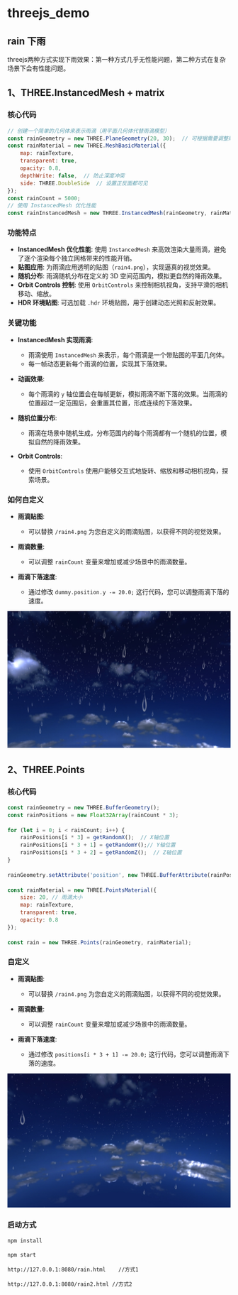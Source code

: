 # threejs_demo

## rain 下雨
threejs两种方式实现下雨效果：第一种方式几乎无性能问题，第二种方式在复杂场景下会有性能问题。

## 1、THREE.InstancedMesh + matrix

### 核心代码
```javascript
// 创建一个简单的几何体来表示雨滴（用平面几何体代替雨滴模型）
const rainGeometry = new THREE.PlaneGeometry(20, 30);  // 可根据需要调整雨滴的大小
const rainMaterial = new THREE.MeshBasicMaterial({
	map: rainTexture,
	transparent: true,
	opacity: 0.8,
	depthWrite: false,  // 防止深度冲突
	side: THREE.DoubleSide  // 设置正反面都可见
});
const rainCount = 5000;
// 使用 InstancedMesh 优化性能
const rainInstancedMesh = new THREE.InstancedMesh(rainGeometry, rainMaterial, rainCount);
```

### 功能特点

- **InstancedMesh 优化性能**: 使用 `InstancedMesh` 来高效渲染大量雨滴，避免了逐个渲染每个独立网格带来的性能开销。
- **贴图应用**: 为雨滴应用透明的贴图（`rain4.png`），实现逼真的视觉效果。
- **随机分布**: 雨滴随机分布在定义的 3D 空间范围内，模拟更自然的降雨效果。
- **Orbit Controls 控制**: 使用 `OrbitControls` 来控制相机视角，支持平滑的相机移动、缩放。
- **HDR 环境贴图**: 可选加载 `.hdr` 环境贴图，用于创建动态光照和反射效果。

### 关键功能

- **InstancedMesh 实现雨滴**:
    - 雨滴使用 `InstancedMesh` 来表示，每个雨滴是一个带贴图的平面几何体。
    - 每一帧动态更新每个雨滴的位置，实现其下落效果。

- **动画效果**:
    - 每个雨滴的 `y` 轴位置会在每帧更新，模拟雨滴不断下落的效果。当雨滴的位置超过一定范围后，会重置其位置，形成连续的下落效果。

- **随机位置分布**:
    - 雨滴在场景中随机生成，分布范围内的每个雨滴都有一个随机的位置，模拟自然的降雨效果。

- **Orbit Controls**:
    - 使用 `OrbitControls` 使用户能够交互式地旋转、缩放和移动相机视角，探索场景。

### 如何自定义

- **雨滴贴图**:
    - 可以替换 `/rain4.png` 为您自定义的雨滴贴图，以获得不同的视觉效果。

- **雨滴数量**:
    - 可以调整 `rainCount` 变量来增加或减少场景中的雨滴数量。

- **雨滴下落速度**:
    - 通过修改 `dummy.position.y -= 20.0;` 这行代码，您可以调整雨滴下落的速度。

 ![image](https://github.com/leiyun1993/threejs_demo/raw/main/screenshot/image1.png)

 ## 2、THREE.Points
### 核心代码

```javascript
const rainGeometry = new THREE.BufferGeometry();
const rainPositions = new Float32Array(rainCount * 3);

for (let i = 0; i < rainCount; i++) {
	rainPositions[i * 3] = getRandomX();  // X轴位置
	rainPositions[i * 3 + 1] = getRandomY();// Y轴位置
	rainPositions[i * 3 + 2] = getRandomZ();  // Z轴位置
}

rainGeometry.setAttribute('position', new THREE.BufferAttribute(rainPositions, 3));

const rainMaterial = new THREE.PointsMaterial({
	size: 20, // 雨滴大小
	map: rainTexture,
	transparent: true,
	opacity: 0.8
});

const rain = new THREE.Points(rainGeometry, rainMaterial);
```

 ### 自定义

- **雨滴贴图**:
    - 可以替换 `/rain4.png` 为您自定义的雨滴贴图，以获得不同的视觉效果。

- **雨滴数量**:
    - 可以调整 `rainCount` 变量来增加或减少场景中的雨滴数量。

- **雨滴下落速度**:
    - 通过修改 `positions[i * 3 + 1] -= 20.0;` 这行代码，您可以调整雨滴下落的速度。

 ![image](https://github.com/leiyun1993/threejs_demo/raw/main/screenshot/image2.png)

 ### 启动方式

 ```
 npm install

 npm start

 http://127.0.0.1:8080/rain.html	//方式1

 http://127.0.0.1:8080/rain2.html //方式2
 ```